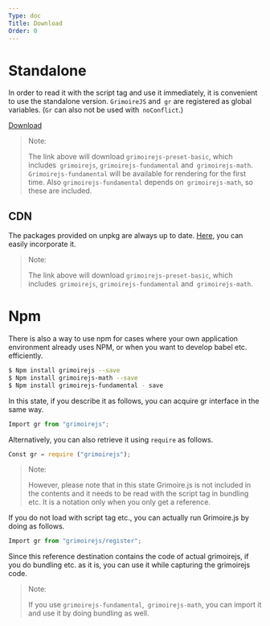 ```yaml
---
Type: doc
Title: Download
Order: 0
---
```


# Standalone

In order to read it with the script tag and use it immediately, it is convenient to use the standalone version. `GrimoireJS` and` gr` are registered as global variables. (`Gr` can also not be used with` noConflict`.)

<Div class = "primary-buttons"> <a download href="https://github.com/GrimoireGL/grimoirejs-basic/raw/master/release/grimoirejs-preset-basic.zip"> Download </a> </Div>

> Note:
>
> The link above will download `grimoirejs-preset-basic`, which includes` grimoirejs`, `grimoirejs-fundamental` and` grimoirejs-math`.
> `Grimoirejs-fundamental` will be available for rendering for the first time. Also `grimoirejs-fundamental` depends on` grimoirejs-math`, so these are included.

## CDN

The packages provided on unpkg are always up to date. [Here](https://unpkg.com/grimoirejs-preset-basic/register/grimoire-preset-basic.min.js), you can easily incorporate it.

> Note:
>
> The link above will download `grimoirejs-preset-basic`, which includes` grimoirejs`, `grimoirejs-fundamental` and` grimoirejs-math`.

# Npm

There is also a way to use npm for cases where your own application environment already uses NPM, or when you want to develop babel etc. efficiently.

```bash
$ Npm install grimoirejs --save
$ Npm install grimoirejs-math --save
$ Npm install grimoirejs-fundamental - save
```

In this state, if you describe it as follows, you can acquire gr interface in the same way.

```javascript
Import gr from "grimoirejs";
```

Alternatively, you can also retrieve it using `require` as follows.

```javascript
Const gr = require ("grimoirejs");
```

> Note:
>
> However, please note that in this state Grimoire.js is not included in the contents and it needs to be read with the script tag in bundling etc. It is a notation only when you only get a reference.

If you do not load with script tag etc., you can actually run Grimoire.js by doing as follows.

```javascript
Import gr from "grimoirejs/register";
```

Since this reference destination contains the code of actual grimoirejs, if you do bundling etc. as it is, you can use it while capturing the grimoirejs code.

> Note:
>
> If you use `grimoirejs-fundamental`,` grimoirejs-math`, you can import it and use it by doing bundling as well.
